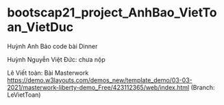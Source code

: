 # bootscap21_project_AnhBao_VietToan_VietDuc
Huỳnh Anh Bảo code bài Dinner

Huỳnh Nguyễn Việt Đức: chưa nộp

Lê Viết toàn: Bài Masterwork https://demo.w3layouts.com/demos_new/template_demo/03-03-2021/masterwork-liberty-demo_Free/423112365/web/index.html (Branch: LeVietToan)
